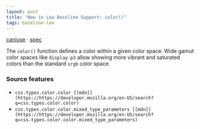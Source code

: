 ```yaml
---
layout: post
title: "New in Low Baseline Support: color()"
tags: baseline-low
---
```


[caniuse](https://caniuse.com/?search=color-function) · [spec](https://drafts.csswg.org/css-color-4/#color-function)

The `color()` function defines a color within a given color space. Wide gamut color spaces like `display-p3` allow showing more vibrant and saturated colors than the standard `srgb` color space.

### Source features

- ``css.types.color.color [[mdn]](https://https://developer.mozilla.org/en-US/search?q=css.types.color.color)``
- ``css.types.color.color.mixed_type_parameters [[mdn]](https://https://developer.mozilla.org/en-US/search?q=css.types.color.color.mixed_type_parameters)``
